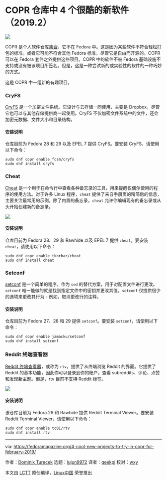 [#]: collector: (lujun9972)
[#]: translator: (geekpi)
[#]: reviewer: (wxy)
[#]: publisher: ( )
[#]: url: ( )
[#]: subject: (4 cool new projects to try in COPR for February 2019)
[#]: via: (https://fedoramagazine.org/4-cool-new-projects-to-try-in-copr-for-february-2019/)
[#]: author: (Dominik Turecek https://fedoramagazine.org)

COPR 仓库中 4 个很酷的新软件（2019.2）
======

![](https://fedoramagazine.org/wp-content/uploads/2017/08/4-copr-945x400.jpg)

COPR 是个人软件仓库[集合][1]，它不在 Fedora 中。这是因为某些软件不符合轻松打包的标准。或者它可能不符合其他 Fedora 标准，尽管它是自由而开源的。COPR 可以在 Fedora 套件之外提供这些项目。COPR 中的软件不被 Fedora 基础设施不支持或没有被该项目所签名。但是，这是一种尝试新的或实验性的软件的一种巧妙的方式。

这是 COPR 中一组新的有趣项目。

### CryFS

[CryFS][2] 是一个加密文件系统。它设计与云存储一同使用，主要是 Dropbox，尽管它也可以与其他存储提供商一起使用。CryFS 不仅加密文件系统中的文件，还会加密元数据、文件大小和目录结构。

#### 安装说明

仓库目前为 Fedora 28 和 29 以及 EPEL 7 提供 CryFS。要安装 CryFS，请使用以下命令：

```
sudo dnf copr enable fcsm/cryfs
sudo dnf install cryfs
```

### Cheat

[Cheat][3] 是一个用于在命令行中查看各种备忘录的工具，用来提醒仅偶尔使用的程序的使用方法。对于许多 Linux 程序，`cheat` 提供了来自手册页的精简后的信息，主要关注最常用的示例。除了内置的备忘录，`cheat` 允许你编辑现有的备忘录或从头开始创建新的备忘录。

![][4]

#### 安装说明

仓库目前为 Fedora 28、29 和 Rawhide 以及 EPEL 7 提供 `cheat`。要安装 `cheat`，请使用以下命令：

```
sudo dnf copr enable tkorbar/cheat
sudo dnf install cheat
```

### Setconf

[setconf][5] 是一个简单的程序，作为 `sed` 的替代方案，用于对配置文件进行更改。`setconf` 唯一能做的就是找到指定文件中的密钥并更改其值。`setconf` 仅提供很少的选项来更改其行为 - 例如，取消更改行的注释。

#### 安装说明

仓库目前为 Fedora 27、28 和 29 提供 `setconf`。要安装 `setconf`，请使用以下命令：

```
sudo dnf copr enable jamacku/setconf
sudo dnf install setconf
```

### Reddit 终端查看器

[Reddit 终端查看器][6]，或称为 `rtv`，提供了从终端浏览 Reddit 的界面。它提供了 Reddit 的基本功能，因此你可以登录到你的帐户，查看 subreddits、评论、点赞和发现新主题。但是，rtv 目前不支持 Reddit 标签。

![][7]

#### 安装说明

该仓库目前为 Fedora 29 和 Rawhide 提供 Reddit Terminal Viewer。要安装 Reddit Terminal Viewer，请使用以下命令：

```
sudo dnf copr enable tc01/rtv
sudo dnf install rtv
```


--------------------------------------------------------------------------------

via: https://fedoramagazine.org/4-cool-new-projects-to-try-in-copr-for-february-2019/

作者：[Dominik Turecek][a]
选题：[lujun9972][b]
译者：[geekpi](https://github.com/geekpi)
校对：[wxy](https://github.com/wxy)

本文由 [LCTT](https://github.com/LCTT/TranslateProject) 原创编译，[Linux中国](https://linux.cn/) 荣誉推出

[a]: https://fedoramagazine.org
[b]: https://github.com/lujun9972
[1]: https://copr.fedorainfracloud.org/
[2]: https://www.cryfs.org/
[3]: https://github.com/chrisallenlane/cheat
[4]: https://fedoramagazine.org/wp-content/uploads/2019/01/cheat.png
[5]: https://setconf.roboticoverlords.org/
[6]: https://github.com/michael-lazar/rtv
[7]: https://fedoramagazine.org/wp-content/uploads/2019/01/rtv.png
